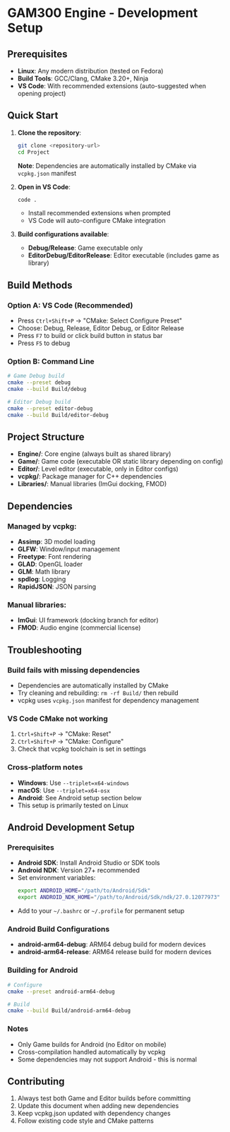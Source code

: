 # GAM300 Engine - Development Setup

## Prerequisites

- **Linux**: Any modern distribution (tested on Fedora)
- **Build Tools**: GCC/Clang, CMake 3.20+, Ninja
- **VS Code**: With recommended extensions (auto-suggested when opening project)

## Quick Start

1. **Clone the repository**:
   ```bash
   git clone <repository-url>
   cd Project
   ```
   
   **Note**: Dependencies are automatically installed by CMake via `vcpkg.json` manifest

2. **Open in VS Code**:
   ```bash
   code .
   ```
   - Install recommended extensions when prompted
   - VS Code will auto-configure CMake integration

3. **Build configurations available**:
   - **Debug/Release**: Game executable only
   - **EditorDebug/EditorRelease**: Editor executable (includes game as library)

## Build Methods

### Option A: VS Code (Recommended)
- Press `Ctrl+Shift+P` → "CMake: Select Configure Preset"
- Choose: Debug, Release, Editor Debug, or Editor Release  
- Press `F7` to build or click build button in status bar
- Press `F5` to debug

### Option B: Command Line
```bash
# Game Debug build
cmake --preset debug
cmake --build Build/debug

# Editor Debug build  
cmake --preset editor-debug
cmake --build Build/editor-debug
```

## Project Structure

- **Engine/**: Core engine (always built as shared library)
- **Game/**: Game code (executable OR static library depending on config)
- **Editor/**: Level editor (executable, only in Editor configs)
- **vcpkg/**: Package manager for C++ dependencies
- **Libraries/**: Manual libraries (ImGui docking, FMOD)

## Dependencies

### Managed by vcpkg:
- **Assimp**: 3D model loading
- **GLFW**: Window/input management  
- **Freetype**: Font rendering
- **GLAD**: OpenGL loader
- **GLM**: Math library
- **spdlog**: Logging
- **RapidJSON**: JSON parsing

### Manual libraries:
- **ImGui**: UI framework (docking branch for editor)
- **FMOD**: Audio engine (commercial license)

## Troubleshooting

### Build fails with missing dependencies
- Dependencies are automatically installed by CMake
- Try cleaning and rebuilding: `rm -rf Build/` then rebuild
- vcpkg uses `vcpkg.json` manifest for dependency management

### VS Code CMake not working
1. `Ctrl+Shift+P` → "CMake: Reset"
2. `Ctrl+Shift+P` → "CMake: Configure"
3. Check that vcpkg toolchain is set in settings

### Cross-platform notes
- **Windows**: Use `--triplet=x64-windows`
- **macOS**: Use `--triplet=x64-osx`
- **Android**: See Android setup section below
- This setup is primarily tested on Linux

## Android Development Setup

### Prerequisites
- **Android SDK**: Install Android Studio or SDK tools
- **Android NDK**: Version 27+ recommended
- Set environment variables:
  ```bash
  export ANDROID_HOME="/path/to/Android/Sdk"
  export ANDROID_NDK_HOME="/path/to/Android/Sdk/ndk/27.0.12077973"
  ```
- Add to your `~/.bashrc` or `~/.profile` for permanent setup

### Android Build Configurations
- **android-arm64-debug**: ARM64 debug build for modern devices
- **android-arm64-release**: ARM64 release build for modern devices

### Building for Android
```bash
# Configure
cmake --preset android-arm64-debug

# Build  
cmake --build Build/android-arm64-debug
```

### Notes
- Only Game builds for Android (no Editor on mobile)
- Cross-compilation handled automatically by vcpkg
- Some dependencies may not support Android - this is normal

## Contributing

1. Always test both Game and Editor builds before committing
2. Update this document when adding new dependencies
3. Keep vcpkg.json updated with dependency changes
4. Follow existing code style and CMake patterns